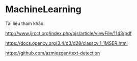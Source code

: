 # MachineLearning
Tài liệu tham khảo: 

http://www.ijrcct.org/index.php/ojs/article/viewFile/1143/pdf

https://docs.opencv.org/3.4/d3/d28/classcv_1_1MSER.html

https://github.com/azmiozgen/text-detection

